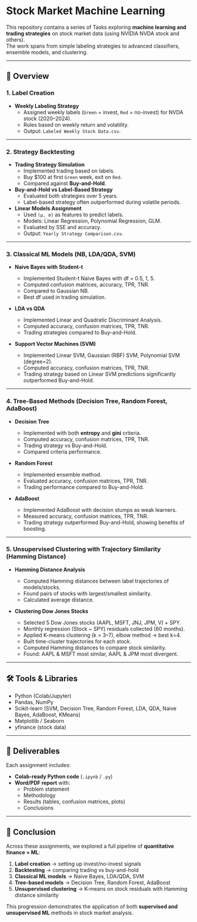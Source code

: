 # Stock Market Machine Learning 

This repository contains a series of Tasks exploring **machine learning and trading strategies** on stock market data (using NVIDIA NVDA stock and others).  
The work spans from simple labeling strategies to advanced classifiers, ensemble models, and clustering.

---

## 📂 Overview

### 1. Label Creation
- **Weekly Labeling Strategy**  
  - Assigned weekly labels (`Green` = invest, `Red` = no-invest) for NVDA stock (2020–2024).  
  - Rules based on weekly return and volatility.  
  - Output: `Labeled Weekly Stock Data.csv`.

---

### 2. Strategy Backtesting
- **Trading Strategy Simulation**  
  - Implemented trading based on labels.  
  - Buy $100 at first `Green` week, exit on `Red`.  
  - Compared against **Buy-and-Hold**.  
- **Buy-and-Hold vs Label-Based Strategy**  
  - Evaluated both strategies over 5 years.  
  - Label-based strategy often outperformed during volatile periods.  
- **Linear Models Assignment**  
  - Used `(µ, σ)` as features to predict labels.  
  - Models: Linear Regression, Polynomial Regression, GLM.  
  - Evaluated by SSE and accuracy.  
  - Output: `Yearly Strategy Comparison.csv`.

---

### 3. Classical ML Models (NB, LDA/QDA, SVM)
- **Naive Bayes with Student-t**  
  - Implemented Student-t Naive Bayes with df = 0.5, 1, 5.  
  - Computed confusion matrices, accuracy, TPR, TNR.  
  - Compared to Gaussian NB.  
  - Best df used in trading simulation.  

- **LDA vs QDA**  
  - Implemented Linear and Quadratic Discriminant Analysis.  
  - Computed accuracy, confusion matrices, TPR, TNR.  
  - Trading strategies compared to Buy-and-Hold.  

- **Support Vector Machines (SVM)**  
  - Implemented Linear SVM, Gaussian (RBF) SVM, Polynomial SVM (degree=2).  
  - Computed accuracy, confusion matrices, TPR, TNR.  
  - Trading strategy based on Linear SVM predictions significantly outperformed Buy-and-Hold.  

---

### 4. Tree-Based Methods (Decision Tree, Random Forest, AdaBoost)
- **Decision Tree**  
  - Implemented with both **entropy** and **gini** criteria.  
  - Computed accuracy, confusion matrices, TPR, TNR.  
  - Trading strategy vs Buy-and-Hold.  
  - Compared criteria performance.  

- **Random Forest**  
  - Implemented ensemble method.  
  - Evaluated accuracy, confusion matrices, TPR, TNR.  
  - Trading performance compared to Buy-and-Hold.  

- **AdaBoost**  
  - Implemented AdaBoost with decision stumps as weak learners.  
  - Measured accuracy, confusion matrices, TPR, TNR.  
  - Trading strategy outperformed Buy-and-Hold, showing benefits of boosting.  

---

### 5. Unsupervised Clustering with Trajectory Similarity (Hamming Distance)
- **Hamming Distance Analysis**  
  - Computed Hamming distances between label trajectories of models/stocks.  
  - Found pairs of stocks with largest/smallest similarity.  
  - Calculated average distance.  

- **Clustering Dow Jones Stocks**  
  - Selected 5 Dow Jones stocks (AAPL, MSFT, JNJ, JPM, V) + SPY.  
  - Monthly regression (Stock ~ SPY) residuals collected (60 months).  
  - Applied K-means clustering (k = 3–7), elbow method → best k=4.  
  - Built time-cluster trajectories for each stock.  
  - Computed Hamming distances to compare stock similarity.  
  - Found: AAPL & MSFT most similar, AAPL & JPM most divergent.  

---

## 🛠️ Tools & Libraries
- Python (Colab/Jupyter)
- Pandas, NumPy
- Scikit-learn (SVM, Decision Tree, Random Forest, LDA, QDA, Naive Bayes, AdaBoost, KMeans)
- Matplotlib / Seaborn
- yfinance (stock data)

---

## 📑 Deliverables
Each assignment includes:
- **Colab-ready Python code** (`.ipynb` / `.py`)
- **Word/PDF report** with:
  - Problem statement
  - Methodology
  - Results (tables, confusion matrices, plots)
  - Conclusions

---

## 🎯 Conclusion
Across these assignments, we explored a full pipeline of **quantitative finance + ML**:
1. **Label creation** → setting up invest/no-invest signals  
2. **Backtesting** → comparing trading vs buy-and-hold  
3. **Classical ML models** → Naive Bayes, LDA/QDA, SVM  
4. **Tree-based models** → Decision Tree, Random Forest, AdaBoost  
5. **Unsupervised clustering** → K-means on stock residuals with Hamming distance similarity  

This progression demonstrates the application of both **supervised and unsupervised ML** methods in stock market analysis.

